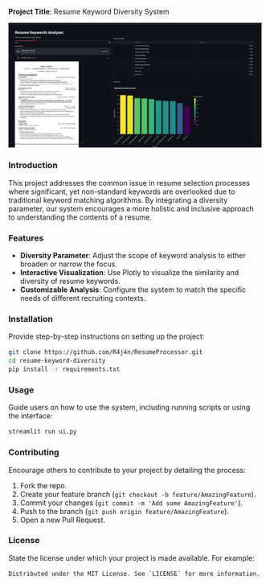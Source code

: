 **Project Title**: Resume Keyword Diversity System

![](static/2024-04-17_17-36.png)

### Introduction
This project addresses the common issue in resume selection processes where significant, yet non-standard keywords are overlooked due to traditional keyword matching algorithms. By integrating a diversity parameter, our system encourages a more holistic and inclusive approach to understanding the contents of a resume.

### Features
- **Diversity Parameter**: Adjust the scope of keyword analysis to either broaden or narrow the focus.
- **Interactive Visualization**: Use Plotly to visualize the similarity and diversity of resume keywords.
- **Customizable Analysis**: Configure the system to match the specific needs of different recruiting contexts.

### Installation
Provide step-by-step instructions on setting up the project:
```bash
git clone https://github.com/R4j4n/ResumeProcessor.git
cd resume-keyword-diversity
pip install -r requirements.txt
```

### Usage
Guide users on how to use the system, including running scripts or using the interface:
```python
streamlit run ui.py
```

### Contributing
Encourage others to contribute to your project by detailing the process:
1. Fork the repo.
2. Create your feature branch (`git checkout -b feature/AmazingFeature`).
3. Commit your changes (`git commit -m 'Add some AmazingFeature'`).
4. Push to the branch (`git push origin feature/AmazingFeature`).
5. Open a new Pull Request.

### License
State the license under which your project is made available. For example:
```
Distributed under the MIT License. See `LICENSE` for more information.
```

